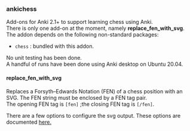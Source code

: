 ### ankichess
Add-ons for Anki 2.1+ to support learning chess using Anki.  
There is only one add-on at the moment, namely **replace_fen_with_svg**.
The addon depends on the following non-standard packages:
- `chess` : bundled with this addon.  


No unit testing has been done.  
A handful of runs have been done using Anki desktop on Ubuntu 20.04.


#### replace_fen_with_svg

Replaces a Forsyth–Edwards Notation (FEN) of a chess position
with an SVG. The FEN string must be enclosed by a FEN tag pair.  
The opening FEN tag is `[fen]` ;the closing FEN tag is `[/fen]`.


There are a few options to configure the svg output.
These options are documented [here.](config.md)
